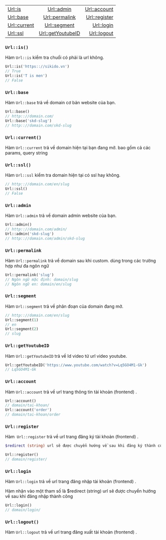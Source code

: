 |                             |                                       |                               |
|-----------------------------|:-------------------------------------:|------------------------------:|
| [Url::is](#urlis)           |        [Url::admin](#urladmin)        |   [Url::account](#urlaccount) |
| [Url::base](#urlbase)       |    [Url::permalink](#urlpermalink)    | [Url::register](#urlregister) |
| [Url::current](#urlcurrent) |      [Url::segment](#urlsegment)      |       [Url::login](#urllogin) |
| [Url::ssl](#urlssl)         | [Url::getYoutubeID](#urlgetYoutubeID) |     [Url::logout](#urllogout) |



### `Url::is()`
Hàm `Url::is` kiểm tra chuổi có phải là url không.

```php
Url::is('https:://sikido.vn')
// True
Url::is('T is men')
// False
```

### `Url::base`
Hàm `Url::base` trả về domain cơ bản website của bạn.

```php
Url::base()
// http:://domain.com/
Url::base('skd-slug')
// http:://domain.com/skd-slug
```

### `Url::current()`
Hàm `Url::current` trả về domain hiện tại bạn đang mở. bao gồm cả các params, query string


### `Url::ssl()`
Hàm `Url::ssl` kiểm tra domain hiện tại có ssl hay không.

```php
// http:://domain.com/en/slug
Url::ssl()
// False
```

### `Url::admin`
Hàm `Url::admin` trả về domain admin website của bạn.

```php
Url::admin()
// http:://domain.com/admin/
Url::admin('skd-slug')
// http:://domain.com/admin/skd-slug
```

### `Url::permalink`
Hàm `Url::permalink` trả về domain sau khi custom. dùng trong các trường hợp như đa ngôn ngữ

```php
Url::permalink('slug')
// Ngôn ngữ mặc định: domain/slug
// Ngôn ngữ en: domain/en/slug
```

### `Url::segment`
Hàm `Url::segment` trả về phân đoạn của domain đang mở.

```php
// http:://domain.com/en/slug
Url::segment(1)
// en
Url::segment(2)
// slug
```

### `Url::getYoutubeID`
Hàm `Url::getYoutubeID` trả về Id video từ url video youtube.

```php
Url::getYoutubeID('https://www.youtube.com/watch?v=Lq5GO4M1-Gk')
// Lq5GO4M1-Gk
```

### `Url::account`
Hàm `Url::account` trả về url trang thông tin tài khoản (frontend) .

```php
Url::account()
// domain/tai-khoan/
Url::account('order')
// domain/tai-khoan/order
```

### `Url::register`
Hàm` Url::register` trả về url trang đăng ký tài khoản (frontend) .

```php
$redirect (string) url sẽ được chuyển hướng về sau khi đăng ký thành công

Url::register()
// domain/register/
```

### `Url::login`
Hàm `Url::login` trả về url trang đăng nhập tài khoản (frontend) .

Hàm nhận vào một tham số là $redirect (string) url sẽ được chuyển hướng về sau khi đăng nhập thành công

```php
Url::login()
// domain/login/
```

### `Url::logout()`
Hàm `Url::logout` trả về url trang đăng xuất tài khoản (frontend) .